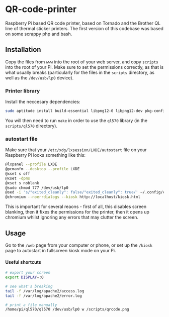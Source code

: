 # QR-code-printer
Raspberry Pi based QR code printer, based on Tornado and the Brother QL line of thermal sticker printers. The first version of this codebase was based on some scrappy php and bash.

## Installation
Copy the files from `www` into the root of your web server, and copy `scripts` into the root of your Pi. Make sure to set the permissions correctly, as that is what usually breaks (particularly for the files in the `scripts` directory, as well as the `/dev/usb/lp0` device). 

### Printer library
Install the neccesary dependencies:
```bash
sudo aptitude install build-essential libpng12-0 libpng12-dev pkg-config
```
You will then need to run `make` in order to use the `ql570` library (in the `scripts/ql570` directory).

### autostart file
Make sure that your `/etc/xdg/lxsession/LXDE/autostart` file on your Raspberry Pi looks something like this:
```bash
@lxpanel --profile LXDE
@pcmanfm --desktop --profile LXDE
@xset s off
@xset -dpms
@xset s noblank
@sudo chmod 777 /dev/usb/lp0
@sed -i 's/"exited_cleanly": false/"exited_cleanly": true/' ~/.config/chromium/Default/Preferences
@chromium --noerrdialogs --kiosk http://localhost/kiosk.html
```

This is important for several reaons - first of all, this disables screen blanking, then it fixes the permissions for the printer, then it opens up chromium whilst ignoring any errors that may clutter the screen.

## Usage
Go to the `/web` page from your computer or phone, or set up the `/kiosk` page to autostart in fullscreen kiosk mode on your Pi.

#### Useful shortcuts
```bash
# export your screen
export DISPLAY=:0

# see what's breaking
tail -f /var/log/apache2/access.log
tail -f /var/log/apache2/error.log

# print a file manually
/home/pi/ql570/ql570 /dev/usb/lp0 w /scripts/qrcode.png
```